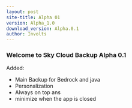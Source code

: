 ```yaml
---
layout: post
site-title: Alpha 01
version: Alpha_1.0
download_version: Alpha.0.1
author: Involts
---
```

<h3>Welcome to Sky Cloud Backup Alpha 0.1</h3>
 
<b1>Added:</b1>

<ul>
  <li>Main Backup for Bedrock and java</li>
  <li>Personalization</li>
  <li>Always on top ans</li>
  <li>minimize when the app is closed</li>
</ul>  


